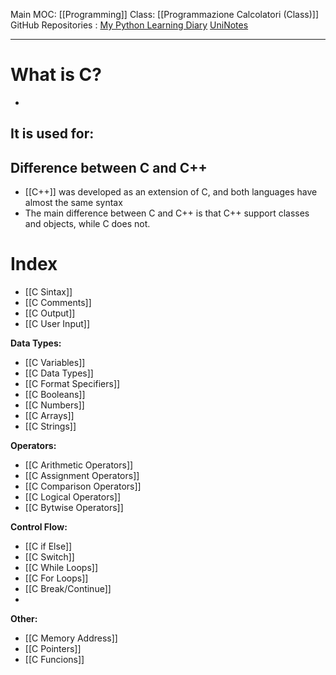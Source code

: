 
Main MOC: [[Programming]]
Class: [[Programmazione Calcolatori (Class)]]
GitHub Repositories : [My Python Learning Diary]() [UniNotes]()

---
# What is C?
- 
**It is used for:**
- 

## Difference between C and C++
- [[C++]] was developed as an extension of C, and both languages have almost the same syntax
- The main difference between C and C++ is that C++ support classes and objects, while C does not.

# Index

- [[C Sintax]]
- [[C Comments]]
- [[C Output]]
- [[C User Input]]

**Data Types:**
- [[C Variables]]
- [[C Data Types]]
- [[C Format Specifiers]]
- [[C Booleans]]
- [[C Numbers]]
- [[C Arrays]]
- [[C Strings]]

**Operators:**
- [[C Arithmetic Operators]]
- [[C Assignment Operators]]
- [[C Comparison Operators]]
- [[C Logical Operators]]
- [[C Bytwise Operators]]

**Control Flow:**
- [[C if Else]]
- [[C Switch]]
- [[C While Loops]]
- [[C For Loops]]
- [[C Break/Continue]]
- 

**Other:**
- [[C Memory Address]]
- [[C Pointers]]
- [[C Funcions]]

